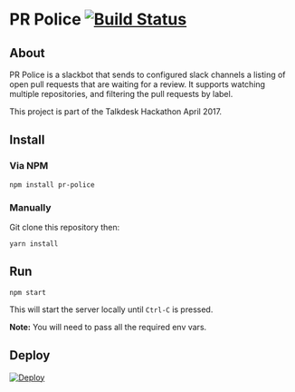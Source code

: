 # PR Police [![Build Status](https://travis-ci.org/Talkdesk/pr-police.svg?branch=master)](https://travis-ci.org/Talkdesk/pr-police)

## About

PR Police is a slackbot that sends to configured slack channels a listing of open pull requests that are waiting for a review. It supports watching multiple repositories, and filtering the pull requests by label.

This project is part of the Talkdesk Hackathon April 2017.

## Install

### Via NPM

    npm install pr-police

### Manually

Git clone this repository then:

    yarn install

## Run

    npm start

This will start the server locally until `Ctrl-C` is pressed.

**Note:** You will need to pass all the required env vars.

## Deploy

[![Deploy](https://www.herokucdn.com/deploy/button.svg)](https://heroku.com/deploy)
